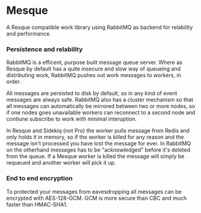 # Mesque

A Resque compatible work library using RabbitMQ as backend for relability and performance.

### Persistence and relability

RabbitMQ is a efficent, purpose built message queue server. Where as Resque by default has a quite insecure and slow way of queueing and distributing work, RabbitMQ pushes out work messages to workers, in order. 

All messages are persisted to disk by default, so in any kind of event messages are always safe. RabbitMQ also has a cluster mechanism so that all messages can automatically be mirrored between two or more nodes, so if one nodes goes unavailable workers can reconnect to a second node and contiune subscribe to work with minimal interuption. 

In Resque and Sidekiq (not Pro) the worker pulls message from Redis and only holds it in memory, so if the worker is killed for any reason and the message isn't processed you have lost the message for ever. In RabbitMQ on the otherhand messages has to be "acknowledged" before it's deleted from the queue. If a Mesque worker is killed the message will simply be requeued and another worker will pick it up. 

### End to end encryption

To protected your messages from eavesdropping all messages can be encrypted with AES-128-GCM. GCM is more secure than CBC and much faster than HMAC-SHA1. 
